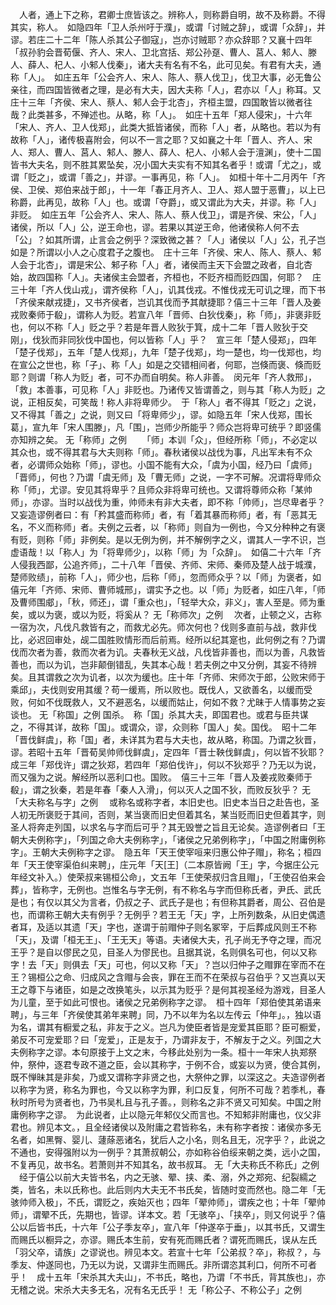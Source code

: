 <!-- { "loadSidebar": true } -->
　人者，通上下之称，君卿士庶皆该之。辨称人，则称爵自明，故不及称爵。不得其实，称人。　如隐四年「卫人杀州吁于濮」，或谓「讨贼之辞」，或谓「众辞」，并谬。若庄二十二年「陈人杀其公子御寇」，岂亦讨贼耶？亦众辞耶？又襄十四年「叔孙豹会晋荀偃、齐人、宋人、卫北宫括、郑公孙趸、曹人、莒人、邾人、滕人、薛人、杞人、小邾人伐秦」，诸大夫有名有不名，此可见矣。有君有大夫，通称「人」。　如庄五年「公会齐人、宋人、陈人、蔡人伐卫」，伐卫大事，必无鲁公亲往，而四国皆微者之理，是必有大夫，因大夫称「人」，君亦以「人」称耳。又庄十三年「齐侯、宋人、蔡人、邾人会于北杏」，齐桓主盟，四国敢皆以微者往哉？此类甚多，不殚述也。从略，称「人」。　如庄十五年「郑人侵宋」，十六年「宋人、齐人、卫人伐郑」，此类大抵皆诸侯，而称「人」者，从略也。若以为有故称「人」，诸传极喜附会，何以不一言之耶？又如襄之十年「晋人、齐人、宋人、郑人、曹人、莒人、邾人、滕人、薛人、杞人、小邾人会于澶渊」，使十二国皆书大夫名，则不胜其累坠矣，况小国大夫实有不知其名者乎！或谓「尤之」，或谓「贬之」，或谓「善之」，并谬。一事再见，称「人」。　如桓十年十二月丙午「齐侯、卫侯、郑伯来战于郎」，十一年「春正月齐人、卫人、郑人盟于恶曹」，以上已称爵，此再见，故称「人」也。或谓「夺爵」，或又谓此为大夫，并谬。称「人」非贬。　如庄五年「公会齐人、宋人、陈人、蔡人伐卫」，谓是齐侯、宋公，「人」诸侯，所以「人」公，逆王命也，谬。若果以其逆王命，他诸侯称人何不去「公」？如其所谓，止言会之例乎？深致微之甚？「人」诸侯以「人」公，孔子岂如是？所谓以小人之心度君子之腹也。　庄十三年「齐侯、宋人、陈人、蔡人、邾人会于北杏」，谓是宋公、邾子称「人」者，诸侯而主天下会盟之政者，自北杏始，故四国称「人」。夫诸侯主会盟者，齐桓也，不贬齐桓而贬四国，何耶？　庄三十年「齐人伐山戎」，谓齐侯称「人」，讥其伐戎。不惟伐戎无可讥之理，而下书「齐侯来献戎捷」，又书齐侯者，岂讥其伐而予其献捷耶？僖三十三年「晋人及姜戎败秦师于殽」，谓称人为贬。若宣八年「晋师、白狄伐秦」，称「师」，非褒非贬也，何以不称「人」贬之乎？若是年晋人败狄于箕，成十二年「晋人败狄于交刚」，伐狄而非同狄伐中国也，何以皆称「人」乎？　宣三年「楚人侵郑」，四年「楚子伐郑」，五年「楚人伐郑」，九年「楚子伐郑」，均一楚也，均一伐郑也，均在宣公之世也，称「子」、称「人」如是之交错相间者，何耶，岂倏而褒、倏而贬耶？则谓「称人为贬」者，可不办而自明矣。称人非善。　闵元年「齐人救邢」，「救」本善事，可见称「人」非贬也。乃诸传又皆谓善之，则与其「称人为贬」之说，正相反矣，可笑哉！称人非将卑师少。　于「称人」者不得其「贬之」之说，又不得其「善之」之说，则又曰「将卑师少」，谬。如隐五年「宋人伐郑，围长葛」，宣九年「宋人围滕」，凡「围」，岂师少所能乎？师众岂将卑可统乎？即竖儒亦知辨之矣。
无「称师」之例
　　「师」本训「众」，但经所称「师」，不必定以其众也，或不得其君与大夫则称「师」。春秋诸侯以战伐为事，凡出军未有不众者，必谓师众始称「师」，谬也。小国不能有大众，「虞为小国，经乃曰「虞师」「晋师」，何也？乃谓「虞无师」及「曹无师」之说，一字不可解。况谓将卑师众称「师」，尤谬。安见其将卑乎？且师众非将卑可统也。又谓将尊师众称「某帅师」，亦谬。当时以战伐为重，帅师未有非大夫者，即不称「帅师」，岂尽卑者乎？又妄造谬例者曰：有「矜其盛而称师」者，有「着其暴而称师」者，有「恶其无名，不义而称师」者。夫例之云者，以「称师」则自为一例也，今又分种种之有褒有贬，则称「师」非例矣。是以无例为例，并不解例字之义，谓其人一字不识，岂虚语哉！以「称人」为「将卑师少」，以称「师」为「众辞」。　如僖二十六年「齐人侵我西鄙，公追齐师」，二十八年「晋侯、齐师、宋师、秦师及楚人战于城濮，楚师败绩」，前称「人」，师少也，后称「师」，忽而师众乎？以「师」为褒者，如僖元年「齐师、宋师、曹师城邢」，谓实予之也。以「师」为贬者，如庄八年，「师及曹师围郕」，「秋，师还」，谓「重众也」，「轻举大众，非义」，害人至是。师为重矣，或以为褒，或以为贬，将奚从？ 
无「称师次」之例
　次者，止顿之义，古称一宿为次，凡伐凡救皆有之，而救尤必先。师次何也？伐则多直前与战，救非伐比，必迟回审处，觇二国胜败情形而后前焉。经所以纪其寔也，此何例之有？乃谓伐而次者为善，救而次者为讥。夫春秋无义战，凡伐皆非善也，而以为善，凡救皆善也，而以为讥，岂非颠倒错乱，失其本心哉！若夫例之中又分例，其妄不待辨矣。且其谓救之次为讥者，以次为缓也。庄十年「齐师、宋师次于郎，公败宋师于乘邱」，夫伐则安用其缓？苟一缓焉，所以败也。既伐人，又欲善名，以缓而受败，何如不伐既救人，又不避恶名，以缓而姑止，何如不救？尤昧于人情事势之妄谈也。
无「称国」之例
   国杀。　称「国」杀其大夫，即国君也。或君与臣共谋之，不得其详，故称「国」。或谓众，谬，众则称「国人」矣。国伐。　昭十二年「晋伐鲜虞」，称「国」者，未详其为君与大夫也，故从略，称国。乃谓之狄晋，谬。若昭十五年「晋荀吴帅师伐鲜虞」，定四年「晋士鞅伐鲜虞」，何以皆不狄耶？成三年「郑伐许」谓之狄郑，若四年「郑伯伐许」，何以不狄郑乎？乃无以为说，而又强为之说。解经所以恶利口也。国败。　僖三十三年「晋人及姜戎败秦师于殽」，谓之狄秦，若是年春「秦人入滑」，何以灭人之国不狄，而败反狄乎？
无「大夫称名与字」之例
　或称名或称字者，本旧史也。旧史本当日之赴告也，圣人初无所褒贬于其间，否则，某当褒而旧史但着其名，某当贬而旧史但着其字，则圣人将奔走列国，以求名与字而后可乎？其无毁誉之旨且无论矣。造谬例者曰「王朝大夫例称字」，「列国之命大夫例称字」，「诸侯之兄弟例称字」，「中国之附庸例称字」。王朝大夫例称字之谬。　隐五年「天王使宰咺来归惠公仲子赗」，称名；桓四年「天王使宰渠伯纠来聘」，庄元年「天[王]（二本原皆阙「王」字，今据庄公元年经文补入。）使荣叔来锡桓公命」，文五年「王使荣叔归含且赗」，「王使召伯来会葬」，皆称字，无例也。岂惟名与字无例，有不称名与字而但称氏者，尹氏、武氏是也；有仅以其父为言者，仍叔之子、武氏子是也；有但称其爵者，周公、召伯是也，而谓称王朝大夫有例乎？无例乎？若王无「天」字，上所列数条，从旧史偶遗者耳，及适以其遗「天」字也，遂谓于前赗仲子则名冢宰，于后葬成风则王不称「天」，及谓「桓无王」、「王无天」等语。夫诸侯大夫，孔子尚无予夺之理，而况王乎？是自以僇民之见，目圣人为僇民也。且据其说，名则俱名可也，何以又称字！去「天」则俱去「天」可也，何以又称「天」？岂以归仲子之赗罪在宰而不在王？锡桓公之命、归成风之含赗与会丧，罪在王而不在荣叔与召伯乎？又岂真以天王之尊下与诸臣，如是之改换笔头，以示其为贬乎？是何其视圣经为游戏，目圣人为儿童，至于如此可恨也。诸侯之兄弟例称字之谬。　桓十四年「郑伯使其弟语来聘」，与三年「齐侯使其弟年来聘」同，乃不以年为名以左传云「仲年」。，独以语为名，谓其有橱爱之私，非友于之义。岂凡为使臣者皆是宠爱其臣耶？臣可橱爱，弟反不可宠爱耶？曰「宠爱」，正是友于，乃谓非友于，不解友于之义。列国之大夫例称字之谬。本句原接于上文之末，今移此处别为一条。桓十一年宋人执郑祭仲，祭仲，逐君专政不道之臣，会以其称字，于例不合，或妄以为贤，使合其例，既不惮昧其是非矣，乃或又谓称字非贤之也，大祭仲之罪，以深这之。夫造谬例者以称字为贤，称名为罪也，今又以称字为罪，利口反复，何所不可哉？若季札，春秋时所号为贤者也，乃书吴札且与孔子善。，则称名之非不贤又可知矣。中国之附庸例称字之谬。　为此说者，止以隐元年邾仪父而言也。不知邾非附庸也，仪父非君也。辨见本文。，且全经诸侯以及附庸之君皆称名，未有称字者按：诸侯亦多无名者，如黑臀、婴儿、蘧蒢恶诸名，犹后人之小名，则名且无，况字乎？，此说之不通也，安得强附以为一例乎？其萧叔朝公，亦如称谷伯绥来朝之类，远小之国，不复再见，故书名。若萧则并不知其名，故书叔耳。
无「大夫称氏不称氏」之例
　经于僖公以前大夫皆书名，内之无骇、翚、挟、柔、溺，外之郑宛、纪裂繻之类，皆名，未以氏称也。此后则内大夫无不书氏矣，皆随时变而然也。隐二年「无骇帅师入极」，不氏，谓贬之，疾始灭也；四年「翚帅师」，谓疾之也；十年「翚帅师」，谓翚不氏，先期也，皆谬。详本文。若「无骇卒」、「挟卒」，则又何说乎？僖公以后皆书氏，十六年「公子季友卒」，宣八年「仲遂卒于垂」，以其书氏，又谓生而赐氏以橱异之，亦谬。赐氏本生前，安有死而赐氏者？谓死而赐氏，误从左氏「羽父卒，请族」之谬说也。辨见本文。若宣十七年「公弟叔？卒」，称叔？，与季友、仲遂同也，乃无以为说，又谓非生而赐氏。非所谓恣其利口，何所不可者乎！　成十五年「宋杀其大夫山」，不书氏，略也，乃谓「不书氏，背其族也」，亦无稽之说。宋杀大夫多无名，况有名无氏乎！
无「称公子、不称公子」之例
